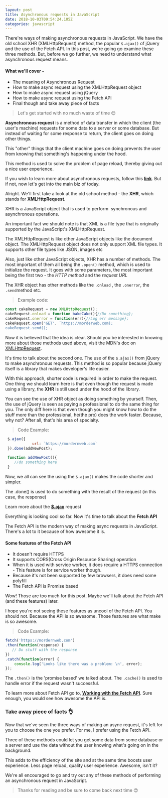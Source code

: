 ```yaml
---
layout: post
title: Asynchronous requests in JavaScript
date: 2018-10-03T09:54:24.105Z
categories: javascript
---
```

 There're ways of making asynchronous requests in JavaScript. We have the old
 school XHR (XMLHttpRequest) method, the popular `$.ajax()` of jQuery and the
 use of the Fetch API. In this post, we're going go examine these three
 methods. But, before we go further, we need to understand what asynchronous
 request means.

#### What we'll cover -

* The meaning of Asynchronous Request
* How to make async request using the XMLHttpRequest object
* How to make async request using jQuery
* How to make async request using the Fetch API
* Final though and take away piece of facts

> Let's get started with no much waste of time  😊 

**Asynchronous request** is a method of data transfer in which the client (the user's machine) requests for some data to a server or some database. But instead of waiting for some response to return, the client goes on doing other things.

This "other" things that the client machine goes on doing prevents the user from knowing that something's happening under the hood.

This method is used to solve the problem of page reload, thereby giving out a nice user experience.

If you wish to learn more about asynchronous requests, follow this **[link](https://developer.mozilla.org/en-US/docs/Web/API/XMLHttpRequest/Synchronous_and_Asynchronous_Requests)**. But if not, now let's get into the main biz of today.

Alright. We'll first take a look at the old school method - the **XHR**, which stands for **XMLHttpRequest**.

XHR is a JavaScript object that is used to perform  synchronous and asynchronous operations.

An important fact we should note is that XML is a file type that is originally supported by the JavaScript's XMLHttpRequest.

The XMLHttpRequest is like other JavaScript objects like the document object. The XMLHttpRequest object does not only support XML file types. It supports other file types like JSON, images etc

Also, just like other JavaScript objects, XHR has a number of methods. The most important of them all being the `.open()` method, which is used to initialize the request. It goes with some parameters, the most important being the first two - the _HTTP method_ and the _request URL_

The XHR object has other methods like the `.onload` , the `.onerror`, the `.send`method etc.

> Example code:

```javascript
const cakeRequest = new XMLHttpRequest();
cakeRequest.onload = function bakeCake(){//Do something};
cakeRequest.onerror = function(err){//Log err message};
cakeRequest.open('GET', `https://morderweb.com);
cakeRequest.send();
```

Now it is believed that the idea is clear. Should you be interested in knowing more about those methods used above, visit the MDN's doc on [XMLHttpRequest](https://developer.mozilla.org/en-US/docs/Web/API/XMLHttpRequest).

It's time to talk about the second one. The use of the `$.ajax()` from jQuery to make asynchronous requests. This method is so popular because jQuery itself is a library that makes developer's life easier.

With this approach, shorter code is required in order to make the request. One thing we should learn here is that even though the request is made using a library, the **XHR** is still used under the hood of the library.

You can see the use of XHR object as doing something by yourself. Then, the use of jQuery is seen as paying a professional to do the same thing for you. The only diff here is that even though you might know how to do the stuff more than the professional, he(the pro) does the work faster. Because, why not? After all, that's his area of specialty.

> Code Example:

```javascript
 $.ajax({
            url: `https://mordernweb.com`
 }).done(addNewPost);
 
 function addNewPost(){
    //do something here
 }
```

Now, we all can see the using the `$.ajax()` makes the code shorter and simpler.

The .done() is used to do something with the result of the request (in this case, the response)

Learn more about the **[$.ajax](http://api.jquery.com/jquery.ajax/)** request

Everything is looking cool so far. Now it's time to talk about the **Fetch API**

The Fetch API  is the modern way of making async requests in JavaScript. There's a lot to it because of how awesome it is.

#### Some features of the Fetch API

* It doesn't require HTTPS
* It supports CORS(Cross Origin Resource Sharing) operation
* When it is used with service worker, it does require a HTTPS connection - This feature is for service worker though.
* Because it's not been supported by few browsers, it does need some polyfill
* The Fetch API  is Promise based

Wow! Those are too much for this post. Maybe we'll talk about the Fetch API (and these features) later.

I hope you're not seeing these features as uncool of the Fetch API. You should not. Because the API is so awesome. Those features are what make is so awesome. 

> Code Example:

```javascript
fetch('https://mordernweb.com')
.then(function(response) {
   // Do stuff with the response
})
.catch(function(error) {
    console.log('Looks like there was a problem: \n', error);
});
```

The `.then()` is the 'promise based' we talked about. The `.cache()` is used to handle error if the request wasn't successful.

To learn more about Fetch API go to, **[Working with the Fetch API](https://developers.google.com/web/ilt/pwa/working-with-the-fetch-api)**. Sure enough, you would see how awesome the API is.

### Take away piece of facts 👌

Now that we've seen the three ways of making an async request, it's left for you to choose the one you prefer. For me, I prefer using the Fetch API.

Three of these methods could let you get some data from some database or a server and use the data without the user knowing what's going on in the background.

This adds to the efficiency of the site and at the same time boosts user experience. Less page reload, quality user experience. Awesome, isn't it?

We're all encouraged to go and try out any of these methods of performing an asynchronous request in JavaScript.

> Thanks for reading and be sure to come back next time 😍
